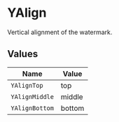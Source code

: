 # YAlign

Vertical alignment of the watermark.


## Values

| Name           | Value          |
| -------------- | -------------- |
| `YAlignTop`    | top            |
| `YAlignMiddle` | middle         |
| `YAlignBottom` | bottom         |